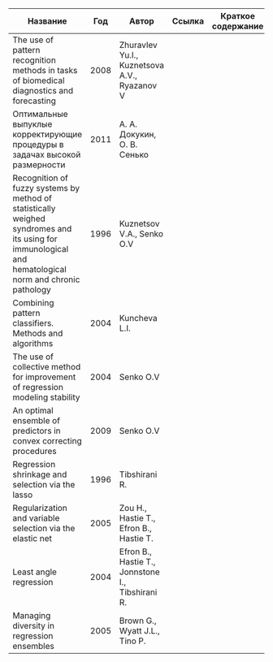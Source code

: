 | Название | Год | Автор | Ссылка | Краткое содержание |
| -------- | --- | ----- | ------ | ------------------ |
| The use of pattern recognition methods in tasks of biomedical diagnostics and forecasting|2008 | Zhuravlev Yu.I., Kuznetsova A.V., Ryazanov V|  |  |
|Оптимальные выпуклые корректирующие процедуры в задачах высокой размерности|2011|А. А. Докукин, О. В. Сенько|||
|Recognition of fuzzy systems by method of statistically weighed syndromes and its using for immunological and hematological norm and chronic pathology |1996|Kuznetsov V.A., Senko О.V|||
|Combining pattern classifiers. Methods and algorithms|2004|Kuncheva L.I.|||
|The use of collective method for improvement of regression modeling stability|2004|Senko О.V|||
|An optimal ensemble of predictors in convex correcting procedures|2009|Senko O.V|||
|Regression shrinkage and selection via the lasso|1996|Tibshirani R.|||
|Regularization and variable selection via the elastic net|2005|Zou H., Hastie T., Efron B., Hastie T.|||
|Least angle regression|2004|Efron B., Hastie T., Jonnstone I., Tibshirani R.|||
|Managing diversity in regression ensembles|2005|Brown G., Wyatt J.L., Tino P. |||
